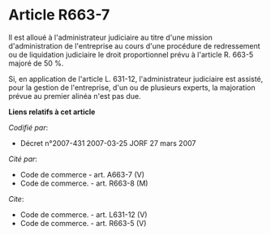 # Article R663-7

Il est alloué à l'administrateur judiciaire au titre d'une mission d'administration de l'entreprise au cours d'une procédure
de redressement ou de liquidation judiciaire le droit proportionnel prévu à l'article R. 663-5 majoré de 50 %.

Si, en application de l'article L. 631-12, l'administrateur judiciaire est assisté, pour la gestion de l'entreprise, d'un ou
de plusieurs experts, la majoration prévue au premier alinéa n'est pas due.

**Liens relatifs à cet article**

_Codifié par_:

  - Décret n°2007-431 2007-03-25 JORF 27 mars 2007

_Cité par_:

  - Code de commerce - art. A663-7 (V)
  - Code de commerce. - art. R663-8 (M)

_Cite_:

  - Code de commerce. - art. L631-12 (V)
  - Code de commerce. - art. R663-5 (V)
